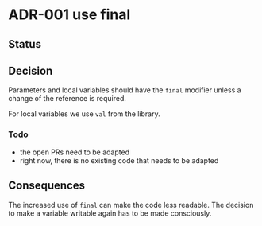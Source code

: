 # ADR-001 use final

## Status

<adr-status status='accepted' />

## Decision

Parameters and local variables should have the `final` modifier unless a change of the reference is required.

For local variables we use `val` from the library.

### Todo

- the open PRs need to be adapted
- right now, there is no existing code that needs to be adapted

## Consequences

The increased use of `final` can make the code less readable. The decision to make a variable writable again has to be
made consciously.